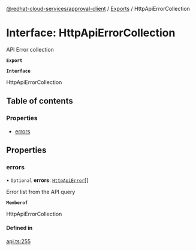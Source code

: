 [@redhat-cloud-services/approval-client](../README.md) / [Exports](../modules.md) / HttpApiErrorCollection

# Interface: HttpApiErrorCollection

API Error collection

**`Export`**

**`Interface`**

HttpApiErrorCollection

## Table of contents

### Properties

- [errors](HttpApiErrorCollection.md#errors)

## Properties

### errors

• `Optional` **errors**: [`HttpApiError`](HttpApiError.md)[]

Error list from the API query

**`Memberof`**

HttpApiErrorCollection

#### Defined in

[api.ts:255](https://github.com/RedHatInsights/javascript-clients/blob/master/packages/approval/api.ts#L255)
